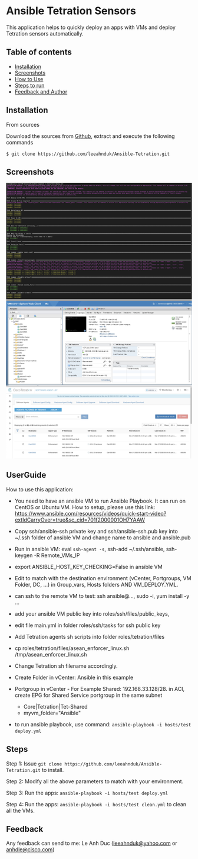 # Ansible Tetration Sensors
This application helps to quickly deploy an apps with VMs and deploy Tetration sensors automatically.

## Table of contents
* [Installation](#Installation)
* [Screenshots](#screenshots)
* [How to Use](#UserGuide)
* [Steps to run](#Steps)
* [Feedback and Author](#Feedback)

## Installation

From sources

Download the sources from [Github](https://github.com/leeahnduk/Ansible-Tetration.git), extract and execute the following commands

```
$ git clone https://github.com/leeahnduk/Ansible-Tetration.git

```

## Screenshots
![Run screenshot](https://github.com/leeahnduk/Ansible-Tetration/blob/master/CentOS/Ansible-CentOS.jpg)
![Result screenshot](https://github.com/leeahnduk/Ansible-Tetration/blob/master/CentOS/Result.jpg)
![Tetration screenshot](https://github.com/leeahnduk/Ansible-Tetration/blob/master/CentOS/Tetration.jpg)

## UserGuide
How to use this application:
* You need to have an ansible VM to run Ansible Playbook. It can run on CentOS or Ubuntu VM. How to setup, please use this link: https://www.ansible.com/resources/videos/quick-start-video?extIdCarryOver=true&sc_cid=701f2000001OH7YAAW
* Copy ssh/ansible-ssh private key and ssh/ansible-ssh.pub key into ~/.ssh folder of ansible VM and change name to ansible and ansible.pub
* Run in ansible VM: eval `ssh-agent -s`, ssh-add ~/.ssh/ansible, ssh-keygen -R Remote_VMs_IP
* export ANSIBLE_HOST_KEY_CHECKING=False in ansible VM
* Edit to match with the destination environment (vCenter, Portgroups, VM Folder, DC, …) in Group_vars, Hosts folders AND VM_DEPLOY.YML.
* can ssh to the remote VM to test: ssh ansible@…, sudo -i, yum install -y ...
* add your ansible VM public key into roles/ssh/files/public_keys,
* edit file main.yml in folder roles/ssh/tasks for ssh public key
* Add Tetration agents sh scripts into folder roles/tetration/files
* cp roles/tetration/files/asean_enforcer_linux.sh /tmp/asean_enforcer_linux.sh
* Change Tetration sh filename accordingly.
* Create Folder in vCenter: Ansible in this example
* Portgroup in vCenter - For Example Shared: 192.168.33.128/28. in ACI, create EPG for Shared Service portgroup in the same subnet
    * Core|Tetration|Tet-Shared
    * myvm_folder="Ansible"

* to run ansible playbook, use command:  `ansible-playbook -i hosts/test deploy.yml`


## Steps

Step 1: Issue `git clone https://github.com/leeahnduk/Ansible-Tetration.git` to install.

Step 2: Modify all the above parameters to match with your environment.

Step 3: Run the apps: `ansible-playbook -i hosts/test deploy.yml`

Step 4: Run the apps: `ansible-playbook -i hosts/test clean.yml` to clean all the VMs.

## Feedback
Any feedback can send to me: Le Anh Duc (leeahnduk@yahoo.com or anhdle@cisco.com)
